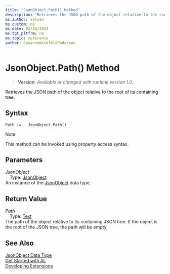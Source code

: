 ```yaml
---
title: "JsonObject.Path() Method"
description: "Retrieves the JSON path of the object relative to the root of its containing tree."
ms.author: solsen
ms.custom: na
ms.date: 02/26/2024
ms.tgt_pltfrm: na
ms.topic: reference
author: SusanneWindfeldPedersen
---
```

[//]: # (START>DO_NOT_EDIT)
[//]: # (IMPORTANT:Do not edit any of the content between here and the END>DO_NOT_EDIT.)
[//]: # (Any modifications should be made in the .xml files in the ModernDev repo.)
# JsonObject.Path() Method
> **Version**: _Available or changed with runtime version 1.0._

Retrieves the JSON path of the object relative to the root of its containing tree.


## Syntax
```AL
Path :=   JsonObject.Path()
```
> [!NOTE]
> This method can be invoked using property access syntax.
## Parameters
*JsonObject*  
&emsp;Type: [JsonObject](jsonobject-data-type.md)  
An instance of the [JsonObject](jsonobject-data-type.md) data type.  

## Return Value
*Path*  
&emsp;Type: [Text](../text/text-data-type.md)  
The path of the object relative to its containing JSON tree. If the object is the root of the JSON tree, the path will be empty.


[//]: # (IMPORTANT: END>DO_NOT_EDIT)
## See Also
[JsonObject Data Type](jsonobject-data-type.md)  
[Get Started with AL](../../devenv-get-started.md)  
[Developing Extensions](../../devenv-dev-overview.md)